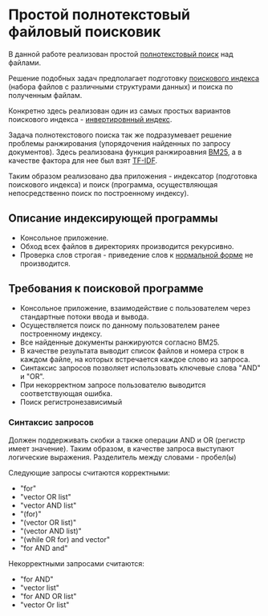 # Простой полнотекстовый файловый поисковик

В данной работе реализован проcтой [полнотекстовый поиск](https://en.wikipedia.org/wiki/Full-text_search) над файлами.

Решение подобных задач предполагает подготовку [поискового индекса](https://en.wikipedia.org/wiki/Search_engine_indexing) (набора файлов с различными структурами данных) и поиска по полученным файлам.

Конкретно здесь реализован один из самых простых вариантов поискового индекса - [инвертировнный индекс](https://en.wikipedia.org/wiki/Inverted_index).

Задача полнотекстового поиска так же подразумевает решение проблемы ранжирования (упорядочения найденных по запросу документов). Здесь реализована функция ранжироавния [BM25](https://en.wikipedia.org/wiki/Okapi_BM25), а в качестве фактора для нее был взят [TF-IDF](https://en.wikipedia.org/wiki/Tf%E2%80%93idf).

Таким образом реализовано два приложения - индексатор (подготовка поискового индекса) и поиск (программа, осуществляющая непосредственно поиск по построенному индексу).

## Описание индексирующей программы

- Консольное приложение.
- Обход всех файлов в директориях производится рекурсивно.
- Проверка слов строгая - приведение слов к [нормальной форме](https://ru.wikipedia.org/wiki/%D0%9B%D0%B5%D0%BC%D0%BC%D0%B0%D1%82%D0%B8%D0%B7%D0%B0%D1%86%D0%B8%D1%8F) не производится.

## Требования к поисковой программе

- Консольное приложение, взаимодействие с пользователем через стандартные потоки ввода и вывода.
- Осуществляется поиск по данному пользователем ранее построенному индексу.
- Все найденные документы ранжируются согласно BM25.
- В качестве результата выводит список файлов и номера строк в каждом файле, на которых встречается каждое слово из запроса.
- Синтаксис запросов позволяет использовать ключевые слова "AND" и "OR".
- При некорректном запросе пользователю выводится соответствующая ошибка.
- Поиск регистронезависимый

### Синтаксис запросов

Должен поддерживать скобки а также операции AND и OR (регистр имеет значение).
Таким образом, в качестве запроса выступают логические выражения. Разделитель между словами - пробел(ы)

Следующие запросы считаются корректными:
 - "for"
 - "vector OR list"
 - "vector AND list"
 - "(for)"
 - "(vector OR list)"
 - "(vector AND list)"
 - "(while OR for) and vector"
 - "for AND and"

Некорректными запросами считаются:
 - "for AND"
 - "vector list"
 - "for AND OR list"
 - "vector Or list"

